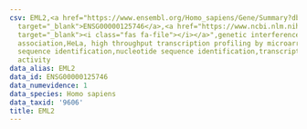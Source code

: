 ```yaml
---
csv: EML2,<a href="https://www.ensembl.org/Homo_sapiens/Gene/Summary?db=core;g=ENSG00000125746"
  target="_blank">ENSG00000125746</a>,<a href="https://www.ncbi.nlm.nih.gov/pubmed/17216044"
  target="_blank"><i class="fas fa-file"></i></a>",genetic interference,functional
  association,HeLa, high throughput transcription profiling by microarray,nucleotide
  sequence identification,nucleotide sequence identification,transcriptional regulation,up-regulates
  activity
data_alias: EML2
data_id: ENSG00000125746
data_numevidence: 1
data_species: Homo sapiens
data_taxid: '9606'
title: EML2
---
```

